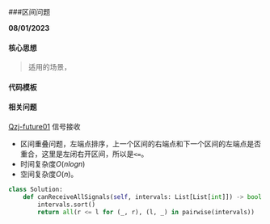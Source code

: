 ###区间问题

**08/01/2023**

#### 核心思想
> 适用的场景，
> 

#### 代码模板 


#### 相关问题
[Qzj-future01] 信号接收
- 区间重叠问题，左端点排序，上一个区间的右端点和下一个区间的左端点是否重合，这里是左闭右开区间，所以是`<=`。
- 时间复杂度$`O(nlogn)`$
- 空间复杂度$`O(n)`$。

```python
class Solution:
    def canReceiveAllSignals(self, intervals: List[List[int]]) -> bool:
        intervals.sort()
        return all(r <= l for (_, r), (l, _) in pairwise(intervals))
```

[//]: # 
   [Qzj-future01]: <https://leetcode.cn/contest/zj-future2022/problems/WYKGLO/>